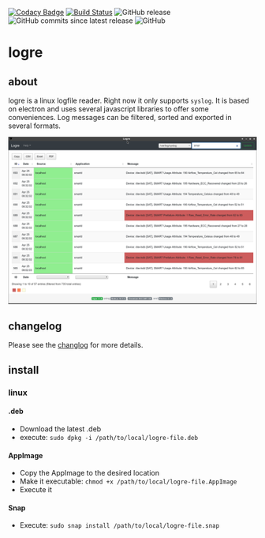 [![Codacy Badge](https://api.codacy.com/project/badge/Grade/390dae4f9f4443c88f4a836a0d37a9a1)](https://www.codacy.com/app/yafp/logre?utm_source=github.com&amp;utm_medium=referral&amp;utm_content=yafp/logre&amp;utm_campaign=Badge_Grade)
[![Build Status](https://travis-ci.org/yafp/logre.svg?branch=master)](https://travis-ci.org/yafp/logre)
![GitHub release](https://img.shields.io/github/release/yafp/logre.svg)
![GitHub commits since latest release](https://img.shields.io/github/commits-since/yafp/logre/latest.svg)
![GitHub](https://img.shields.io/github/license/yafp/logre.svg)

# logre
## about
logre is a linux logfile reader. Right now it only supports ```syslog```. It is based on electron and uses several javascript libraries to offer some conveniences.
Log messages can be filtered, sorted and exported in several formats.

![logo](https://raw.githubusercontent.com/yafp/logre/master/.github/ui_latest.png)

## changelog
Please see the [changlog](docs/CHANGELOG.md) for more details.

## install
### linux

#### .deb
* Download the latest .deb
* execute: ```sudo dpkg -i /path/to/local/logre-file.deb```

#### AppImage
* Copy the AppImage to the desired location
* Make it executable: ```chmod +x /path/to/local/logre-file.AppImage```
* Execute it

#### Snap
* Execute: ```sudo snap install /path/to/local/logre-file.snap```
